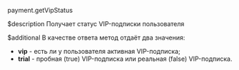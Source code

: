 payment.getVipStatus

$description
Получает статус VIP-подписки пользователя

$additional
В качестве ответа метод отдаёт два значения:

* **vip** - есть ли у пользователя активная VIP-подписка;
* **trial** - пробная (true) VIP-подписка или реальная (false) VIP-подписка.